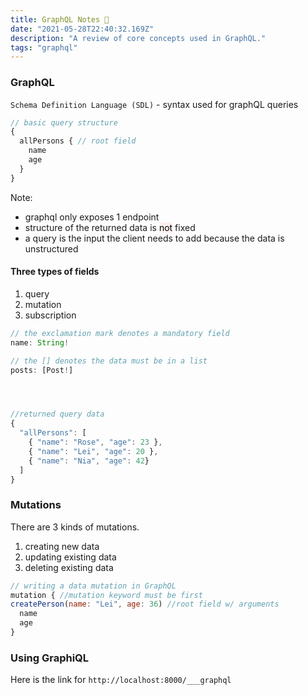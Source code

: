 ```yaml
---
title: GraphQL Notes 🍓
date: "2021-05-28T22:40:32.169Z"
description: "A review of core concepts used in GraphQL."
tags: "graphql" 
---
```


### GraphQL
`Schema Definition Language (SDL)` - syntax used for graphQL queries
```jsx
// basic query structure
{
  allPersons { // root field
    name
    age
  }
}
```

Note:
- graphql only exposes 1 endpoint
- structure of the returned data is <mark style="background-color: rgba(255,228,225, .50) ">not</mark> fixed
- a query is the input the client needs to add because the data is unstructured

#### Three types of fields
1. query
2. mutation
3. subscription

```jsx
// the exclamation mark denotes a mandatory field
name: String!

// the [] denotes the data must be in a list
posts: [Post!]
```
```jsx



//returned query data
{
  "allPersons": [
    { "name": "Rose", "age": 23 },
    { "name": "Lei", "age": 20 },
    { "name": "Nia", "age": 42}
  ]
}


  ```
### Mutations
There are 3 kinds of mutations.
1. creating new data
2. updating existing data
3. deleting existing data

  ```jsx
// writing a data mutation in GraphQL
mutation { //mutation keyword must be first
  createPerson(name: "Lei", age: 36) //root field w/ arguments
    name
    age
}
```
### Using GraphiQL
Here is the link for `http://localhost:8000/___graphql`